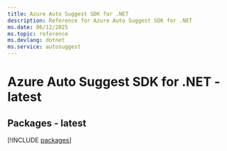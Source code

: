 ```yaml
---
title: Azure Auto Suggest SDK for .NET
description: Reference for Azure Auto Suggest SDK for .NET
ms.date: 06/12/2025
ms.topic: reference
ms.devlang: dotnet
ms.service: autosuggest
---
```

# Azure Auto Suggest SDK for .NET - latest
## Packages - latest
[!INCLUDE [packages](auto-suggest-index.md)]